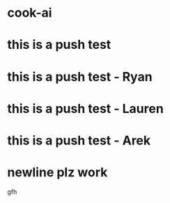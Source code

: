 # cook-ai
# this is a push test
# this is a push test - Ryan


# this is a push test - Lauren



# this is a push test - Arek




# newline plz work

gfh
